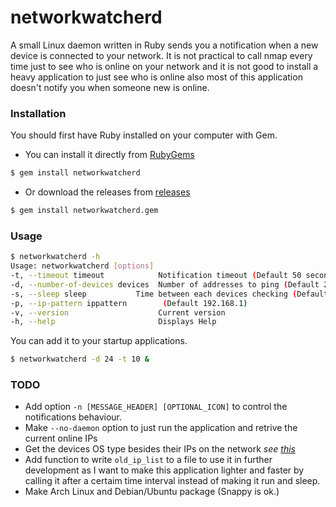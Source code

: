 # networkwatcherd
A small Linux daemon written in Ruby sends you a notification when a new device is connected to your network.
It is not practical to call nmap every time just to see who is online on your network and it is not good to install a heavy application to just see who is online also most of this application doesn't notify you when someone new is online.

### Installation
You should first have Ruby installed on your computer with Gem.
* You can install it directly from [RubyGems](https://rubygems.org/gems/networkwatcherd)
```sh
$ gem install networkwatcherd
```
* Or download the releases from [releases](https://github.com/nemoload/networkwatcherd/releases)
```sh
$ gem install networkwatcherd.gem
```
### Usage
```sh
$ networkwatcherd -h
Usage: networkwatcherd [options]
-t, --timeout timeout            Notification timeout (Default 50 second)
-d, --number-of-devices devices  Number of addresses to ping (Default 254 )
-s, --sleep sleep           Time between each devices checking (Default 300 s)
-p, --ip-pattern ippattern        (Default 192.168.1) 
-v, --version                    Current version
-h, --help                       Displays Help
```
You can add it to your startup applications.
```sh
$ networkwatcherd -d 24 -t 10 &
```

### TODO

 - Add option ```-n [MESSAGE_HEADER] [OPTIONAL_ICON]``` to control the notifications behaviour.
 - Make ```--no-daemon``` option to just run the application and retrive the current online IPs
 - Get the devices OS type besides their IPs on the network *see [this](http://www.kellyodonnell.com/content/determining-os-type-ping)*
 - Add function to write ```old_ip_list``` to a file to use it in further development as I want to make this application lighter and faster by calling it after a certaim time interval instead of making it run and sleep.
 - Make Arch Linux and Debian/Ubuntu package (Snappy is ok.)
